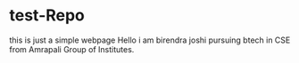 # test-Repo
this is just a simple webpage
Hello i am birendra joshi pursuing btech in CSE from Amrapali Group of Institutes.

